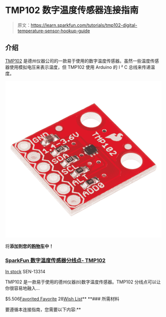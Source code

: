 # TMP102 数字温度传感器连接指南

> 原文：<https://learn.sparkfun.com/tutorials/tmp102-digital-temperature-sensor-hookup-guide>

## 介绍

[TMP102](https://www.sparkfun.com/products/13314) 是德州仪器公司的一款易于使用的数字温度传感器。虽然一些温度传感器使用模拟电压来表示温度，但 TMP102 使用 Arduino 的 I ² C 总线来传递温度。

[![SparkFun Digital Temperature Sensor Breakout - TMP102](img/9ab764920e1d104c06e1711de167f179.png)](https://www.sparkfun.com/products/13314) 

将**添加到您的[购物车](https://www.sparkfun.com/cart)中！**

### [SparkFun 数字温度传感器分线点- TMP102](https://www.sparkfun.com/products/13314)

[In stock](https://learn.sparkfun.com/static/bubbles/ "in stock") SEN-13314

TMP102 是一款易于使用的德州仪器(ti)数字温度传感器。TMP102 分线点可以让你很容易地融入…

$5.506[Favorited Favorite](# "Add to favorites") 28[Wish List](# "Add to wish list")** **### 所需材料

要遵循本连接指南，您需要以下内容:**